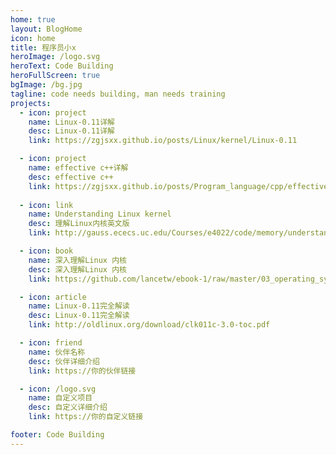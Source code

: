 ```yaml
---
home: true
layout: BlogHome
icon: home
title: 程序员小x
heroImage: /logo.svg
heroText: Code Building
heroFullScreen: true
bgImage: /bg.jpg
tagline: code needs building, man needs training
projects:
  - icon: project
    name: Linux-0.11详解
    desc: Linux-0.11详解
    link: https://zgjsxx.github.io/posts/Linux/kernel/Linux-0.11

  - icon: project
    name: effective c++详解
    desc: effective c++
    link: https://zgjsxx.github.io/posts/Program_language/cpp/effective-cpp
  
  - icon: link
    name: Understanding Linux kernel
    desc: 理解Linux内核英文版
    link: http://gauss.ececs.uc.edu/Courses/e4022/code/memory/understanding.pdf

  - icon: book
    name: 深入理解Linux 内核
    desc: 深入理解Linux 内核
    link: https://github.com/lancetw/ebook-1/raw/master/03_operating_system/%E6%B7%B1%E5%85%A5%E7%90%86%E8%A7%A3linux%E5%86%85%E6%A0%B8%EF%BC%88%E4%B8%AD%E6%96%87%E7%AC%AC%E4%B8%89%E7%89%88%EF%BC%89.pdf

  - icon: article
    name: Linux-0.11完全解读
    desc: Linux-0.11完全解读
    link: http://oldlinux.org/download/clk011c-3.0-toc.pdf

  - icon: friend
    name: 伙伴名称
    desc: 伙伴详细介绍
    link: https://你的伙伴链接

  - icon: /logo.svg
    name: 自定义项目
    desc: 自定义详细介绍
    link: https://你的自定义链接

footer: Code Building
---
```


